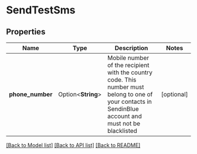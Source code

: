 # SendTestSms

## Properties

Name | Type | Description | Notes
------------ | ------------- | ------------- | -------------
**phone_number** | Option<**String**> | Mobile number of the recipient with the country code. This number must belong to one of your contacts in SendinBlue account and must not be blacklisted | [optional]

[[Back to Model list]](../README.md#documentation-for-models) [[Back to API list]](../README.md#documentation-for-api-endpoints) [[Back to README]](../README.md)


